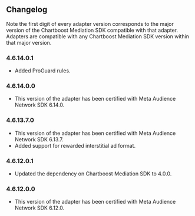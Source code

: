 ## Changelog

Note the first digit of every adapter version corresponds to the major version of the Chartboost Mediation SDK compatible with that adapter. 
Adapters are compatible with any Chartboost Mediation SDK version within that major version.

### 4.6.14.0.1
- Added ProGuard rules.

### 4.6.14.0.0
- This version of the adapter has been certified with Meta Audience Network SDK 6.14.0.

### 4.6.13.7.0
- This version of the adapter has been certified with Meta Audience Network SDK 6.13.7.
- Added support for rewarded interstitial ad format.

### 4.6.12.0.1
- Updated the dependency on Chartboost Mediation SDK to 4.0.0.

### 4.6.12.0.0
- This version of the adapter has been certified with Meta Audience Network SDK 6.12.0.
